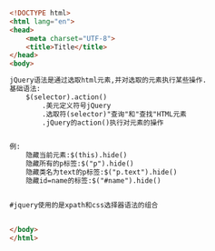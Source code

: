 
<BlogInfo id="529" title="2.jQuery语法" author="白日梦想猿" pv=0 read_times=0 pre_cost_time=0分22秒 category="jQuery学习" tag_list="['jQuery学习']" create_time="2021.09.07 17:03:21" update_time="2021.09.07 17:10:10" />

```html
<!DOCTYPE html>
<html lang="en">
<head>
    <meta charset="UTF-8">
    <title>Title</title>
</head>
<body>

jQuery语法是通过选取html元素,并对选取的元素执行某些操作.
基础语法:
    $(selector).action()
        .美元定义符号jQuery
        .选取符(selector)"查询"和"查找"HTML元素
        .jQuery的action()执行对元素的操作


例:
    隐藏当前元素:$(this).hide()
    隐藏所有的p标签:$("p").hide()
    隐藏类名为text的p标签:$("p.text").hide()
    隐藏id=name的标签:$("#name").hide()


#jquery使用的是xpath和css选择器语法的组合


</body>
</html>
```
